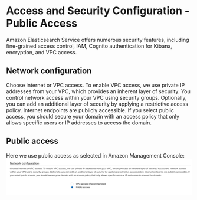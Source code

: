 # Access and Security Configuration - Public Access

Amazon Elasticsearch Service offers numerous security features, including fine-grained access control, IAM, Cognito authentication for Kibana, encryption, and VPC access. 

## Network configuration

Choose internet or VPC access. To enable VPC access, we use private IP addresses from your VPC, which provides an inherent layer of security. You control network access within your VPC using security groups. Optionally, you can add an additional layer of security by applying a restrictive access policy. Internet endpoints are publicly accessible. If you select public access, you should secure your domain with an access policy that only allows specific users or IP addresses to access the domain.

## Public access

Here we use public access as selected in Amazon Management Console:
![Public access](aes_network_configuration.png)
